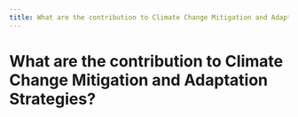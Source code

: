 ```yaml
---
title: What are the contribution to Climate Change Mitigation and Adaptation Strategies?
---
```


# What are the contribution to Climate Change Mitigation and Adaptation Strategies?
